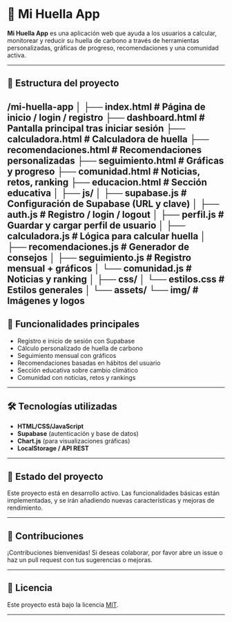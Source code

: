 # 🌱 Mi Huella App

**Mi Huella App** es una aplicación web que ayuda a los usuarios a calcular, monitorear y reducir su huella de carbono a través de herramientas personalizadas, gráficas de progreso, recomendaciones y una comunidad activa.

---

## 📁 Estructura del proyecto

/mi-huella-app
│
├── index.html # Página de inicio / login / registro
├── dashboard.html # Pantalla principal tras iniciar sesión
├── calculadora.html # Calculadora de huella
├── recomendaciones.html # Recomendaciones personalizadas
├── seguimiento.html # Gráficas y progreso
├── comunidad.html # Noticias, retos, ranking
├── educacion.html # Sección educativa
│
├── js/
│ ├── supabase.js # Configuración de Supabase (URL y clave)
│ ├── auth.js # Registro / login / logout
│ ├── perfil.js # Guardar y cargar perfil de usuario
│ ├── calculadora.js # Lógica para calcular huella
│ ├── recomendaciones.js # Generador de consejos
│ ├── seguimiento.js # Registro mensual + gráficos
│ └── comunidad.js # Noticias y ranking
│
├── css/
│ └── estilos.css # Estilos generales
│
└── assets/
└── img/ # Imágenes y logos
---

## 🚀 Funcionalidades principales

- Registro e inicio de sesión con Supabase
- Cálculo personalizado de huella de carbono
- Seguimiento mensual con gráficos
- Recomendaciones basadas en hábitos del usuario
- Sección educativa sobre cambio climático
- Comunidad con noticias, retos y rankings

---

## 🛠️ Tecnologías utilizadas

- **HTML/CSS/JavaScript**
- **Supabase** (autenticación y base de datos)
- **Chart.js** (para visualizaciones gráficas)
- **LocalStorage / API REST**

---

## 📌 Estado del proyecto

Este proyecto está en desarrollo activo. Las funcionalidades básicas están implementadas, y se irán añadiendo nuevas características y mejoras de rendimiento.

---

## 🤝 Contribuciones

¡Contribuciones bienvenidas! Si deseas colaborar, por favor abre un issue o haz un pull request con tus sugerencias o mejoras.

---

## 📄 Licencia

Este proyecto está bajo la licencia [MIT](LICENSE).

---